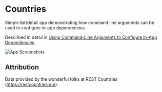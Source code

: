# Countries

Simple list/detail app demonstrating how command line arguments can be used to configure in-app dependencies.

Described in detail in [Using Command-Line Arguments to Configure In-App Dependencies](https://jeffreyfulton.ca/blog/2018/08/using-command-line-arguments-to-configure-in-app-dependencies).

![App Screenshots](https://jeffreyfulton.ca/assets/images/posts/using-command-line-arguments-to-configure-in-app-dependencies/automated-ui-test-flow.png)

## Attribution
Data provided by the wonderful folks at REST Countries (https://restcountries.eu/).

